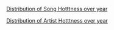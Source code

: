 [Distribution of Song Hotttness over year](https://public.tableau.com/profile/chauraph#!/vizhome/Raphael-experiment-20Mar/DistributionofSongHotttnessoveryear)

[Distribution of Artist Hotttness over year](https://public.tableau.com/profile/chauraph#!/vizhome/Raphael-experiment-20Mar/DistributionofArtistHotttnessoveryear)
